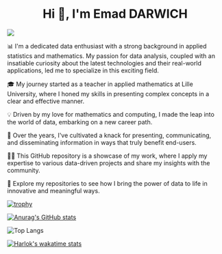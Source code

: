 <h1 align="center">Hi 👋, I'm Emad DARWICH</h1>

![](https://komarev.com/ghpvc/?username=your-github-username)

📊 I'm a dedicated data enthusiast with a strong background in applied statistics and mathematics. My passion for data analysis, coupled with an insatiable curiosity about the latest technologies and their real-world applications, led me to specialize in this exciting field.

🎓 My journey started as a teacher in applied mathematics at Lille University, where I honed my skills in presenting complex concepts in a clear and effective manner.

💡 Driven by my love for mathematics and computing, I made the leap into the world of data, embarking on a new career path.

🌟 Over the years, I've cultivated a knack for presenting, communicating, and disseminating information in ways that truly benefit end-users.

👩‍💻 This GitHub repository is a showcase of my work, where I apply my expertise to various data-driven projects and share my insights with the community.

🚀 Explore my repositories to see how I bring the power of data to life in innovative and meaningful ways.

[![trophy](https://github-profile-trophy.vercel.app/?username=ryo-ma)](https://github.com/ryo-ma/github-profile-trophy)



[![Anurag's GitHub stats](https://github-readme-stats.vercel.app/api?username=emaddar)](https://github.com/anuraghazra/github-readme-stats)


![Top Langs](https://github-readme-stats.vercel.app/api/top-langs/?username=emaddar&langs_count=8)


[![Harlok's wakatime stats](https://github-readme-stats.vercel.app/api/wakatime?username=emaddar)](https://github.com/anuraghazra/github-readme-stats)
